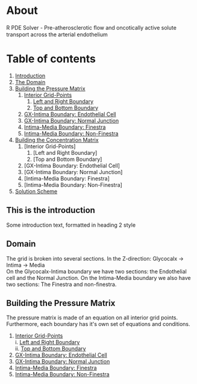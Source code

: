 # About
R PDE Solver - Pre-atherosclerotic ﬂow and oncotically active solute transport across the arterial endothelium


# Table of contents  

1. [Introduction](#introduction)
2. [The Domain](#domainOutline)
3. [Building the Pressure Matrix](#buildingPressureMatrix)
    1. [Interior Grid-Points](./docs/Interior%20Grid%20Points.md)   
        1. [Left and Right Boundary](./docs/Left%20%26%20Right%20Boundaries.md) 
        2. [Top and Bottom Boundary](./docs/Top%20%26%20Bottom%20Boundaries.md)  
    3. [GX-Intima Boundary: Endothelial Cell](./docs/Endothelial%20Cell.md)
    4. [GX-Intima Boundary: Normal Junction](./docs/Endothelial%20Cell%20Normal%20Junction.md) 
    5. [Intima-Media Boundary: Finestra](./docs/Intima-Media%20Finestra.md)  
    6. [Intima-Media Boundary: Non-Finestra](./docs/Intima-Media%20Non-Finestra.md)  
4. [Building the Concentration Matrix](#buildingConcentrationMatrix) 
    1. [Interior Grid-Points]
        1. [Left and Right Boundary]
        2. [Top and Bottom Boundary]
    3. [GX-Intima Boundary: Endothelial Cell]  
    4. [GX-Intima Boundary: Normal Junction]   
    5. [Intima-Media Boundary: Finestra]  
    6. [Intima-Media Boundary: Non-Finestra]
6. [Solution Scheme](./docs/Solving%20Matrix%20Equations.md)


## This is the introduction <a name="introduction"></a>
Some introduction text, formatted in heading 2 style


## Domain <a name="domainOutline"></a>
The grid is broken into several sections. 
In the Z-direction: Glycocalx -> Intima -> Media  
On the Glycocalx-Intima boundary we have two sections: the Endothelial cell and the Normal Junction.
On the Intima-Media boundary we also have two sections: The Finestra and non-finestra. 

## Building the Pressure Matrix <a name="buildingPressureMatrix"></a>
The pressure matrix is made of an equation on all interior grid points. Furthermore, each boundary has it's own set of equations and conditions. 

1. [Interior Grid-Points](./docs/Interior%20Grid%20Points.md)  
  i. [Left and Right Boundary](./docs/Left%20%26%20Right%20Boundaries.md)  
  ii. [Top and Bottom Boundary](./docs/Top%20%26%20Bottom%20Boundaries.md)  
2. [GX-Intima Boundary: Endothelial Cell](./docs/Endothelial%20Cell.md)
3. [GX-Intima Boundary: Normal Junction](./docs/Endothelial%20Cell%20Normal%20Junction.md)  
4. [Intima-Media Boundary: Finestra](./docs/Intima-Media%20Finestra.md)  
5. [Intima-Media Boundary: Non-Finestra](./docs/Intima-Media%20Non-Finestra.md)  
